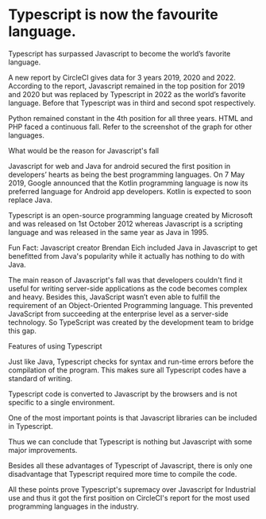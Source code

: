 # Typescript is now the favourite language.

Typescript has surpassed Javascript to become the world’s favorite language.

A new report by CircleCI gives data for 3 years 2019, 2020 and 2022. According to the report, Javascript remained in the top position for 2019 and 2020 but was replaced by Typescript in 2022 as the world’s favorite language. Before that Typescript was in third and second spot respectively.

Python remained constant in the 4th position for all three years. HTML and PHP faced a continuous fall. Refer to the screenshot of the graph for other languages.

What would be the reason for Javascript's fall

Javascript for web and Java for android secured the first position in developers’ hearts as being the best programming languages. On 7 May 2019, Google announced that the Kotlin programming language is now its preferred language for Android app developers. Kotlin is expected to soon replace Java.

Typescript is an open-source programming language created by Microsoft and was released on 1st October 2012 whereas Javascript is a scripting language and was released in the same year as Java in 1995.

Fun Fact: Javascript creator Brendan Eich included Java in Javascript to get benefitted from Java's popularity while it actually has nothing to do with Java.

The main reason of Javascript's fall was that developers couldn't find it useful for writing server-side applications as the code becomes complex and heavy. Besides this, JavaScript wasn’t even able to fulfill the requirement of an Object-Oriented Programming language. This prevented JavaScript from succeeding at the enterprise level as a server-side technology. So TypeScript was created by the development team to bridge this gap.

Features of using Typescript

Just like Java, Typescript checks for syntax and run-time errors before the compilation of the program. This makes sure all Typescript codes have a standard of writing.

Typescript code is converted to Javascript by the browsers and is not specific to a single environment.

One of the most important points is that Javascript libraries can be included in Typescript.

Thus we can conclude that Typescript is nothing but Javascript with some major improvements.

Besides all these advantages of Typescript of Javascript, there is only one disadvantage that Typescript required more time to compile the code.

All these points prove Typescript's supremacy over Javascript for Industrial use and thus it got the first position on CircleCI's report for  the most used programming languages in the industry.

